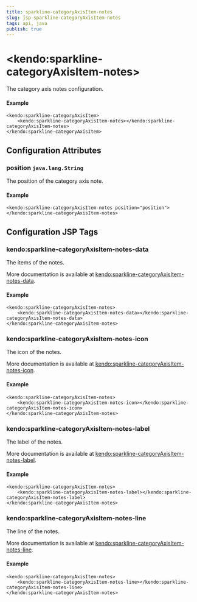 ```yaml
---
title: sparkline-categoryAxisItem-notes
slug: jsp-sparkline-categoryAxisItem-notes
tags: api, java
publish: true
---
```


# \<kendo:sparkline-categoryAxisItem-notes\>

The category axis notes configuration.

#### Example
    <kendo:sparkline-categoryAxisItem>
        <kendo:sparkline-categoryAxisItem-notes></kendo:sparkline-categoryAxisItem-notes>
    </kendo:sparkline-categoryAxisItem>

## Configuration Attributes

### position `java.lang.String`

The position of the category axis note.

#### Example
    <kendo:sparkline-categoryAxisItem-notes position="position">
    </kendo:sparkline-categoryAxisItem-notes>


##  Configuration JSP Tags

### kendo:sparkline-categoryAxisItem-notes-data

The items of the notes.

More documentation is available at [kendo:sparkline-categoryAxisItem-notes-data](sparkline/categoryaxisitem-notes-data).

#### Example

    <kendo:sparkline-categoryAxisItem-notes>
        <kendo:sparkline-categoryAxisItem-notes-data></kendo:sparkline-categoryAxisItem-notes-data>
    </kendo:sparkline-categoryAxisItem-notes>

### kendo:sparkline-categoryAxisItem-notes-icon

The icon of the notes.

More documentation is available at [kendo:sparkline-categoryAxisItem-notes-icon](sparkline/categoryaxisitem-notes-icon).

#### Example

    <kendo:sparkline-categoryAxisItem-notes>
        <kendo:sparkline-categoryAxisItem-notes-icon></kendo:sparkline-categoryAxisItem-notes-icon>
    </kendo:sparkline-categoryAxisItem-notes>

### kendo:sparkline-categoryAxisItem-notes-label

The label of the notes.

More documentation is available at [kendo:sparkline-categoryAxisItem-notes-label](sparkline/categoryaxisitem-notes-label).

#### Example

    <kendo:sparkline-categoryAxisItem-notes>
        <kendo:sparkline-categoryAxisItem-notes-label></kendo:sparkline-categoryAxisItem-notes-label>
    </kendo:sparkline-categoryAxisItem-notes>

### kendo:sparkline-categoryAxisItem-notes-line

The line of the notes.

More documentation is available at [kendo:sparkline-categoryAxisItem-notes-line](sparkline/categoryaxisitem-notes-line).

#### Example

    <kendo:sparkline-categoryAxisItem-notes>
        <kendo:sparkline-categoryAxisItem-notes-line></kendo:sparkline-categoryAxisItem-notes-line>
    </kendo:sparkline-categoryAxisItem-notes>

